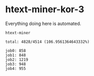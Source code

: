 # htext-miner-kor-3

Everything doing here is automated.

```
htext-miner

total: 4828/4514 (106.9561364643332%)

job0: 858
job1: 848
job2: 1219
job3: 948
job4: 955
```